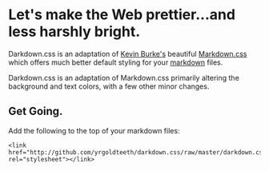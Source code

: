 <link href="http://github.com/yrgoldteeth/darkdown.css/raw/master/darkdown.css" rel="stylesheet"></link> 

# Let's make the Web prettier...and less harshly bright.

Darkdown.css is an adaptation of [Kevin Burke's](http://kev.inburke.com/) beautiful
[Markdown.css](http://kevinburke.bitbucket.org/markdowncss) which offers much 
better default styling for your [markdown](http://daringfireball.net/projects/markdown/) files.

Darkdown.css is an adaptation of Markdown.css primarily altering the background and text colors,
with a few other minor changes.

## Get Going.

Add the following to the top of your markdown files:

    <link href="http://github.com/yrgoldteeth/darkdown.css/raw/master/darkdown.css" rel="stylesheet"></link> 

